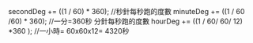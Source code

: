 secondDeg += ((1 / 60) * 360);  //秒針每秒跑的度數
minuteDeg += ((1 / 60 /60) * 360); //一分=360秒 分針每秒跑的度數
hourDeg += ((1 / 60/ 60/ 12) *360 ); //一小時= 60x60x12= 4320秒
